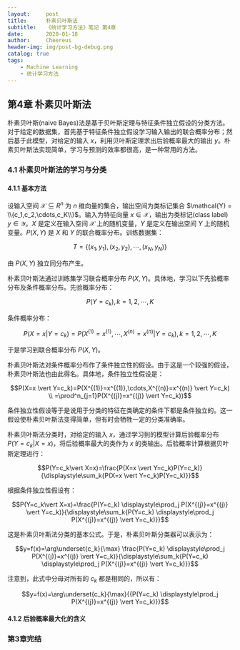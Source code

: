 ```yaml
---
layout:     post
title:      朴素贝叶斯法
subtitle:   《统计学习方法》笔记 第4章
date:       2020-01-18
author:     Cheereus
header-img: img/post-bg-debug.png
catalog: true
tags:
    - Machine Learning
    - 统计学习方法
---
```


## 第4章 朴素贝叶斯法

朴素贝叶斯(naive Bayes)法是基于贝叶斯定理与特征条件独立假设的分类方法。对于给定的数据集，首先基于特征条件独立假设学习输入输出的联合概率分布；然后基于此模型，对给定的输入 $x$，利用贝叶斯定理求出后验概率最大的输出 $y$。朴素贝叶斯法实现简单，学习与预测的效率都很高，是一种常用的方法。

### 4.1 朴素贝叶斯法的学习与分类

#### 4.1.1 基本方法

设输入空间 $\mathcal{X}\subseteq R^n$ 为 $n$ 维向量的集合，输出空间为类标记集合 $\mathcal{Y} = \\{c_1,c_2,\cdots,c_K\\}$。输入为特征向量 $x\in\mathcal{X}$，输出为类标记(class label) $y\in\mathcal{Y}$。$X$ 是定义在输入空间 $\mathcal{X}$ 上的随机变量，$Y$ 是定义在输出空间 $Y$ 上的随机变量。$P(X,Y)$ 是 $X$ 和 $Y$ 的联合概率分布。训练数据集：

$$T=\{(x_1,y_1),(x_2,y_2),\cdots,(x_N,y_N)\}$$

由 $P(X,Y)$ 独立同分布产生。

朴素贝叶斯法通过训练集学习联合概率分布 $P(X,Y)$。具体地，学习以下先验概率分布及条件概率分布。先验概率分布：

$$P(Y=c_k),k=1,2,\cdots,K$$

条件概率分布：

$$P(X=x \vert Y=c_k)=P(X^{(1)}=x^{(1)},\cdots,X^{(n)}=x^{(n)} \vert Y=c_k),k=1,2,\cdots,K$$

于是学习到联合概率分布 $P(X,Y)$。

朴素贝叶斯法对条件概率分布作了条件独立性的假设。由于这是一个较强的假设，朴素贝叶斯法也由此得名。具体地，条件独立性假设是：

$$P(X=x \vert Y=c_k)=P(X^{(1)}=x^{(1)},\cdots,X^{(n)}=x^{(n)} \vert Y=c_k) \\ =\prod^n_{j=1}P(X^{(j)}=x^{(j)} \vert Y=c_k))$$

条件独立性假设等于是说用于分类的特征在类确定的条件下都是条件独立的。这一假设使朴素贝叶斯法变得简单，但有时会牺牲一定的分类准确率。

朴素贝叶斯法分类时，对给定的输入 $x$，通过学习到的模型计算后验概率分布 $P(Y=c_k\vert X=x)$，将后验概率最大的类作为 $x$ 的类输出。后验概率计算根据贝叶斯定理进行：

$$P(Y=c_k\vert X=x)=\frac{P(X=x \vert Y=c_k)P(Y=c_k)}{\displaystyle\sum_k{P(X=x \vert Y=c_k)P(Y=c_k)}}$$

根据条件独立性假设有：

$$P(Y=c_k\vert X=x)=\frac{P(Y=c_k) \displaystyle\prod_j P(X^{(j)}=x^{(j)} \vert Y=c_k)}{\displaystyle\sum_k{P(Y=c_k) \displaystyle\prod_j P(X^{(j)}=x^{(j)} \vert Y=c_k)}}$$

这是朴素贝叶斯法分类的基本公式。于是，朴素贝叶斯分类器可以表示为：

$$y=f(x)=\arg\underset{c_k}{\max} \frac{P(Y=c_k) \displaystyle\prod_j P(X^{(j)}=x^{(j)} \vert Y=c_k)}{\displaystyle\sum_k{P(Y=c_k) \displaystyle\prod_j P(X^{(j)}=x^{(j)} \vert Y=c_k)}}$$

注意到，此式中分母对所有的 $c_k$ 都是相同的，所以有：

$$y=f(x)=\arg\underset{c_k}{\max}{{P(Y=c_k) \displaystyle\prod_j P(X^{(j)}=x^{(j)} \vert Y=c_k)}}$$

#### 4.1.2 后验概率最大化的含义



### 第3章完结
